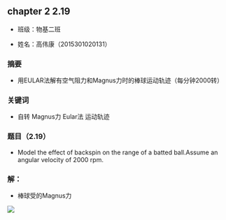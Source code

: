 ## chapter 2 2.19

* 班级：物基二班

* 姓名：高伟康（2015301020131）

### 摘要
* 用EULAR法解有空气阻力和Magnus力时的棒球运动轨迹（每分钟2000转）

### 关键词
* 自转 Magnus力 Eular法 运动轨迹 

### 题目（2.19）
* Model the effect of backspin on the range of a batted ball.Assume an angular velocity of 2000 rpm.

### 解：

* 棒球受的Magnus力
 <img src="http://latex.codecogs.com/gif.latex?\vec{F}_{Magnus}\,=\,S_{0}\vec{\omega }\times\,\vec{v}">

